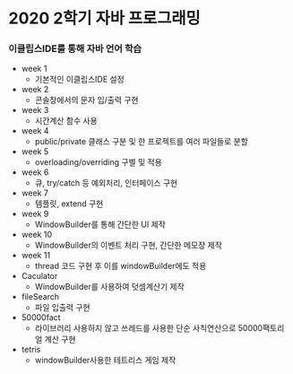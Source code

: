 # 2020 2학기 자바 프로그래밍
  ### 이클립스IDE를 통해 자바 언어 학습
* week 1
  + 기본적인 이클립스IDE 설정
* week 2
  + 콘솔창에서의 문자 입/출력 구현
* week 3
  + 시간계산 함수 사용
* week 4
  + public/private 클래스 구분 및 한 프로젝트를 여러 파일들로 분할
* week 5
  + overloading/overriding 구별 및 적용
* week 6
  + 큐, try/catch 등 예외처리, 인터페이스 구현
* week 7
  + 템플릿, extend 구현
* week 9
  + WindowBuilder를 통해 간단한 UI 제작
* week 10
  + WindowBuilder의 이벤트 처리 구현, 간단한 메모장 제작
* week 11
  + thread 코드 구현 후 이를 windowBuilder에도 적용
* Caculator
  + WindowBuilder를 사용하여 덧셈계산기 제작
* fileSearch
  + 파일 입출력 구현
* 50000fact
  + 라이브러리 사용하지 않고 쓰레드를 사용한 단순 사칙연산으로 50000팩토리얼 계산 구현
* tetris
  + windowBuilder사용한 테트리스 게임 제작

